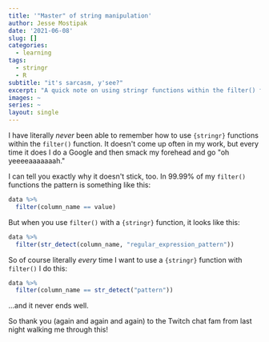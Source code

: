 ```yaml
---
title: '"Master" of string manipulation'
author: Jesse Mostipak
date: '2021-06-08'
slug: []
categories:
  - learning
tags:
  - stringr
  - R
subtitle: "it's sarcasm, y'see?"
excerpt: "A quick note on using stringr functions within the filter() function."
images: ~
series: ~
layout: single
---
```

I have literally _never_ been able to remember how to use `{stringr}` functions within the `filter()` function. 
It doesn't come up often in my work, but every time it does I do a Google and then smack my forehead and go "oh yeeeeaaaaaaah." 

I can tell you exactly why it doesn't stick, too. 
In 99.99% of my `filter()` functions the pattern is something like this:


```r
data %>% 
  filter(column_name == value)
```

But when you use `filter()` with a `{stringr}` function, it looks like this:


```r
data %>% 
  filter(str_detect(column_name, "regular_expression_pattern"))
```

So of course literally _every_ time I want to use a `{stringr}` function with `filter()` I do this:


```r
data %>% 
  filter(column_name == str_detect("pattern"))
```

...and it never ends well.

So thank you (again and again and again) to the Twitch chat fam from last night walking me through this!

